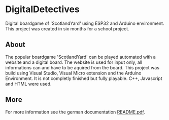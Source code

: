 # DigitalDetectives

Digital boardgame of 'ScotlandYard' using ESP32 and Arduino environment. This project was created in six months for a school project.

## About
 
The popular boardgame 'ScotlandYard' can be played automated with a website and a digital board. The website is used for input only, all informations can and have to be aquired from the board. This project was build using Visual Studio, Visual Micro extension and the Arduino Environment. It is not completly finished but fully playable. C++, Javascript and HTML were used.

## More

For more information see the german documentation
[README.pdf](https://github.com/phisn/DigitalDetectives/tree/master/Source). 
